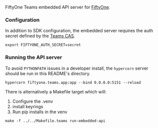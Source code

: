 FiftyOne Teams embedded API server for
[FiftyOne](https://pypi.org/project/fiftyone).

### Configuration

In addition to SDK configuration, the embedded server requires the auth secret
defined by the
[Teams CAS](https://github.com/voxel51/voxel-hub/tree/develop/cas).

```
export FIFTYONE_AUTH_SECRET=secret
```

### Running the API server

To avoid `PYTHONPATH` issues in a developer install, the `hypercorn` server
should be run in this README's directory.

```
hypercorn fiftyone.teams.app:app --bind 0.0.0.0:5151 --reload
```

There is alternatively a Makefile target which will:

1. Configure the .venv
1. install keyrings
1. Run pip installs in the venv

```shell
make -f ../../Makefile.teams run-embedded-api
```